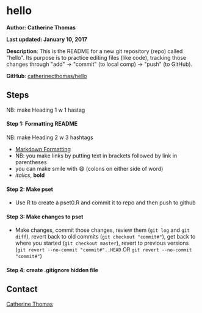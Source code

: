 # hello

**Author: Catherine Thomas**

**Last updated: January 10, 2017**

**Description**: This is the README for a new git repository (repo) called "hello". Its purpose is to practice editing files (like code), tracking those changes through "add" -> "commit" (to local comp) -> "push" (to GitHub). 

**GitHub**: [catherinecthomas/hello](https://github.com/catherinecthomas/hello)

## Steps
NB: make Heading 1 w 1 hastag

#### Step 1: Formatting README
NB: make Heading 2 w 3 hashtags
 - [Markdown Formatting](https://guides.github.com/features/mastering-markdown/)
 - NB: you make links by putting text in brackets followed by link in parentheses
 - you can make smile with :smile: (colons on either side of word)
 - _italics_, **bold**

#### Step 2: Make pset
 - Use R to create a pset0.R and commit it to repo and then push to github
 
#### Step 3: Make changes to pset
 - Make changes, commit those changes, review them (`git log` and `git diff`), revert back to old commits (`git checkout "commit#"`), get back to where you started (`git checkout master`), revert to previous versions (`git revert --no-commit "commit#"..HEAD` OR `git revert --no-commit "commit#"`)
 
#### Step 4: create .gitignore hidden file

## Contact
[Catherine Thomas](ccthomas@stanford.edu "ccthomas@stanford.edu")